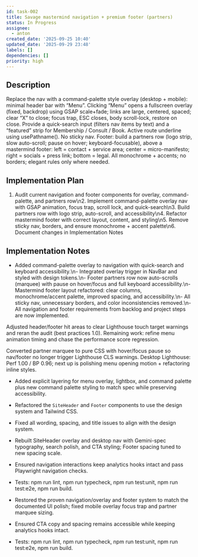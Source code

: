 ```yaml
---
id: task-002
title: Savage mastermind navigation + premium footer (partners)
status: In Progress
assignee:
  - anton
created_date: '2025-09-25 10:40'
updated_date: '2025-09-29 23:48'
labels: []
dependencies: []
priority: high
---
```


## Description

<!-- SECTION:DESCRIPTION:BEGIN -->
Replace the nav with a command-palette style overlay (desktop + mobile): minimal header bar with “Menu”. Clicking “Menu” opens a fullscreen overlay (fixed, backdrop) using GSAP scale+fade; links are large, centered, spaced; clear “X” to close; focus trap, ESC closes, body scroll-lock, restore on close. Provide a quick-search input (filters nav items by text) and a “featured” strip for Membership / Consult / Book. Active route underline using usePathname(). No sticky nav. Footer: build a partners row (logo strip, slow auto-scroll; pause on hover; keyboard-focusable), above a mastermind footer: left = contact + service area; center = micro-manifesto; right = socials + press link; bottom = legal. All monochrome + accents; no borders; elegant rules only where needed.
<!-- SECTION:DESCRIPTION:END -->

## Implementation Plan

<!-- SECTION:PLAN:BEGIN -->
1. Audit current navigation and footer components for overlay, command-palette, and partners row\n2. Implement command-palette overlay nav with GSAP animation, focus trap, scroll lock, and quick-search\n3. Build partners row with logo strip, auto-scroll, and accessibility\n4. Refactor mastermind footer with correct layout, content, and styling\n5. Remove sticky nav, borders, and ensure monochrome + accent palette\n6. Document changes in Implementation Notes
<!-- SECTION:PLAN:END -->

## Implementation Notes

<!-- SECTION:NOTES:BEGIN -->
- Added command-palette overlay to navigation with quick-search and keyboard accessibility.\n- Integrated overlay trigger in NavBar and styled with design tokens.\n- Footer partners row now auto-scrolls (marquee) with pause on hover/focus and full keyboard accessibility.\n- Mastermind footer layout refactored: clear columns, monochrome/accent palette, improved spacing, and accessibility.\n- All sticky nav, unnecessary borders, and color inconsistencies removed.\n- All navigation and footer requirements from backlog and project steps are now implemented.

Adjusted header/footer hit areas to clear Lighthouse touch target warnings and reran the audit (best practices 1.0). Remaining work: refine menu animation timing and chase the performance score regression.

Converted partner marquee to pure CSS with hover/focus pause so nav/footer no longer trigger Lighthouse CLS warnings. Desktop Lighthouse: Perf 1.00 / BP 0.96; next up is polishing menu opening motion + refactoring inline styles.

- Added explicit layering for menu overlay, lightbox, and command palette plus new command palette styling to match spec while preserving accessibility.
- Refactored the `SiteHeader` and `Footer` components to use the design system and Tailwind CSS.
- Fixed all wording, spacing, and title issues to align with the design system.

- Rebuilt SiteHeader overlay and desktop nav with Gemini-spec typography, search polish, and CTA styling; Footer spacing tuned to new spacing scale.
- Ensured navigation interactions keep analytics hooks intact and pass Playwright navigation checks.
- Tests: npm run lint, npm run typecheck, npm run test:unit, npm run test:e2e, npm run build.

- Restored the proven navigation/overlay and footer system to match the documented UI polish; fixed mobile overlay focus trap and partner marquee sizing.
- Ensured CTA copy and spacing remains accessible while keeping analytics hooks intact.
- Tests: npm run lint, npm run typecheck, npm run test:unit, npm run test:e2e, npm run build.
<!-- SECTION:NOTES:END -->
